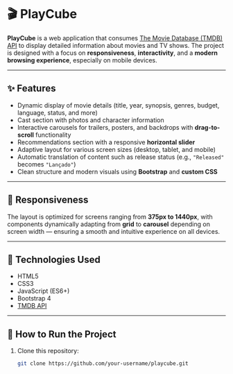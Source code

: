# 🎬 PlayCube

**PlayCube** is a web application that consumes [The Movie Database (TMDB) API](https://www.themoviedb.org/documentation/api) to display detailed information about movies and TV shows. The project is designed with a focus on **responsiveness**, **interactivity**, and a **modern browsing experience**, especially on mobile devices.

---

## ✨ Features

- Dynamic display of movie details (title, year, synopsis, genres, budget, language, status, and more)
- Cast section with photos and character information
- Interactive carousels for trailers, posters, and backdrops with **drag-to-scroll** functionality
- Recommendations section with a responsive **horizontal slider**
- Adaptive layout for various screen sizes (desktop, tablet, and mobile)
- Automatic translation of content such as release status (e.g., `"Released"` becomes `"Lançado"`)
- Clean structure and modern visuals using **Bootstrap** and **custom CSS**

---

## 📱 Responsiveness

The layout is optimized for screens ranging from **375px to 1440px**, with components dynamically adapting from **grid** to **carousel** depending on screen width — ensuring a smooth and intuitive experience on all devices.

---

## 🧰 Technologies Used

- HTML5  
- CSS3  
- JavaScript (ES6+)  
- Bootstrap 4  
- [TMDB API](https://www.themoviedb.org/documentation/api)

---

## 🚀 How to Run the Project

1. Clone this repository:
   ```bash
   git clone https://github.com/your-username/playcube.git
